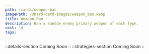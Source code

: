 ```yaml
---
path: /cards/weapon-ban
imagePath: /shard-card-images/weapon_ban.webp
title: Weapon Ban
description: Ban a random enemy primary weapon of each type.
cost: '4'
tags:
---
```

::details-section
Coming Soon
::
::strategies-section
Coming Soon
::